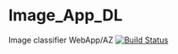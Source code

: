 # Image_App_DL
Image classifier WebApp/AZ
[![Build Status](https://dev.azure.com/pheonixofege/ImageApp/_apis/build/status/ntemfacg.Image_App_DL?branchName=master)](https://dev.azure.com/pheonixofege/ImageApp/_build/latest?definitionId=2&branchName=master)

